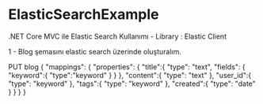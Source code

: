 # ElasticSearchExample
.NET Core MVC ile Elastic Search Kullanımı - Library : Elastic Client


1 - Blog şemasını elastic search üzerinde oluşturalım.

PUT blog
{
  "mappings": {
    "properties": {
      "title":{
        "type": "text",
        "fields": {
          "keyword":{
            "type":"keyword"
          }
        }
      },
      "content":{
        "type": "text"
      },
      "user_id":{
        "type": "keyword"
      },
      "tags":{
        "type": "keyword"
      },
      "created":{
        "type": "date"
      }
    }
  }
}
